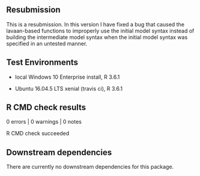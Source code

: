 ## Resubmission
This is a resubmission. In this version I have fixed a bug that caused the lavaan-based functions to improperly use the initial model syntax instead of building the intermediate model syntax when the initial model syntax was specified in an untested manner.

## Test Environments

* local Windows 10 Enterprise install, R 3.6.1

* Ubuntu 16.04.5 LTS xenial (travis ci), R 3.6.1

## R CMD check results
0 errors | 0 warnings | 0 notes

R CMD check succeeded

## Downstream dependencies
There are currently no downstream dependencies for this package.
